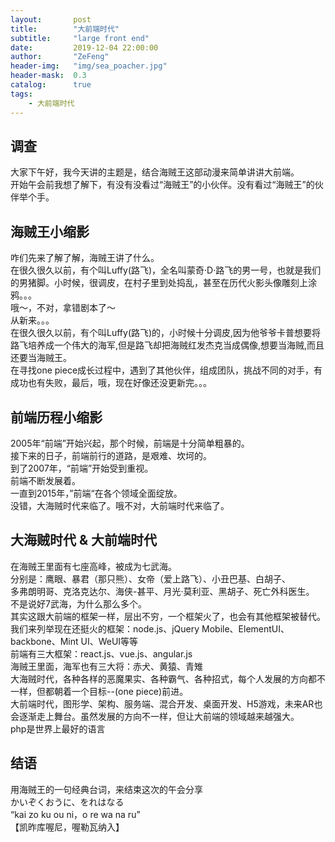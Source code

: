 ```yaml
---
layout:       post
title:        "大前端时代"
subtitle:     "large front end"
date:         2019-12-04 22:00:00
author:       "ZeFeng"
header-img:   "img/sea_poacher.jpg"
header-mask:  0.3
catalog:      true
tags:
    - 大前端时代
---
```


## 调查
大家下午好，我今天讲的主题是，结合海贼王这部动漫来简单讲讲大前端。<br>
开始午会前我想了解下，有没有没看过“海贼王”的小伙伴。没有看过“海贼王”的伙伴举个手。<br>

## 海贼王小缩影
咋们先来了解了解，海贼王讲了什么。<br>
在很久很久以前，有个叫Luffy(路飞)，全名叫蒙奇·D·路飞的男一号，也就是我们的男猪脚。小时候，很调皮，在村子里到处捣乱，甚至在历代火影头像雕刻上涂鸦。。。<br>
哦～，不对，拿错剧本了～<br>
从新来。。。<br>
在很久很久以前，有个叫Luffy(路飞)的，小时候十分调皮,因为他爷爷卡普想要将路飞培养成一个伟大的海军,但是路飞却把海贼红发杰克当成偶像,想要当海贼,而且还要当海贼王。<br>
在寻找one piece成长过程中，遇到了其他伙伴，组成团队，挑战不同的对手，有成功也有失败，最后，哦，现在好像还没更新完。。。<br>

## 前端历程小缩影
2005年“前端”开始兴起，那个时候，前端是十分简单粗暴的。<br>
接下来的日子，前端前行的道路，是艰难、坎坷的。<br>
到了2007年，“前端”开始受到重视。<br>
前端不断发展着。<br>
一直到2015年，”前端“在各个领域全面绽放。<br>
没错，大海贼时代来临了。哦不对，大前端时代来临了。<br>

## 大海贼时代 & 大前端时代
在海贼王里面有七座高峰，被成为七武海。<br>
分别是：鹰眼、暴君（那只熊）、女帝（爱上路飞）、小丑巴基、白胡子、<br>
多弗朗明哥、克洛克达尔、海侠-甚平、月光·莫利亚、黑胡子、死亡外科医生。<br>
不是说好7武海，为什么那么多个。<br>
其实这跟大前端的框架一样，层出不穷，一个框架火了，也会有其他框架被替代。<br>
我们来列举现在还挺火的框架：node.js、jQuery Mobile、ElementUI、backbone、Mint UI、WeUI等等<br>
前端有三大框架：react.js、vue.js、angular.js<br>
海贼王里面，海军也有三大将：赤犬、黄猿、青雉<br>
大海贼时代，各种各样的恶魔果实、各种霸气、各种招式，每个人发展的方向都不一样，但都朝着一个目标--(one piece)前进。<br>
大前端时代，图形学、架构、服务端、混合开发、桌面开发、H5游戏，未来AR也会逐渐走上舞台。虽然发展的方向不一样，但让大前端的领域越来越强大。<br>
php是世界上最好的语言<br>


## 结语
用海贼王的一句经典台词，来结束这次的午会分享<br>
かいぞくおうに、をれはなる　<br>
“kai zo ku ou ni，o re wa na ru”<br>
【凯昨库喔尼，喔勒瓦纳入】<br>















